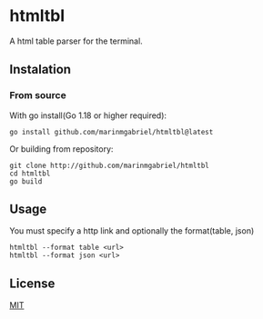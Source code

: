 # htmltbl

A html table parser for the terminal.

## Instalation
### From source
With go install(Go 1.18 or higher required):

    go install github.com/marinmgabriel/htmltbl@latest

Or building from repository:

    git clone http://github.com/marinmgabriel/htmltbl
    cd htmltbl
    go build

## Usage
You must specify a http link and optionally the format(table, json)

    htmltbl --format table <url>
    htmltbl --format json <url>

## License
[MIT](https://github.com/marinmgabriel/htmltbl/raw/main/LICENSE)
